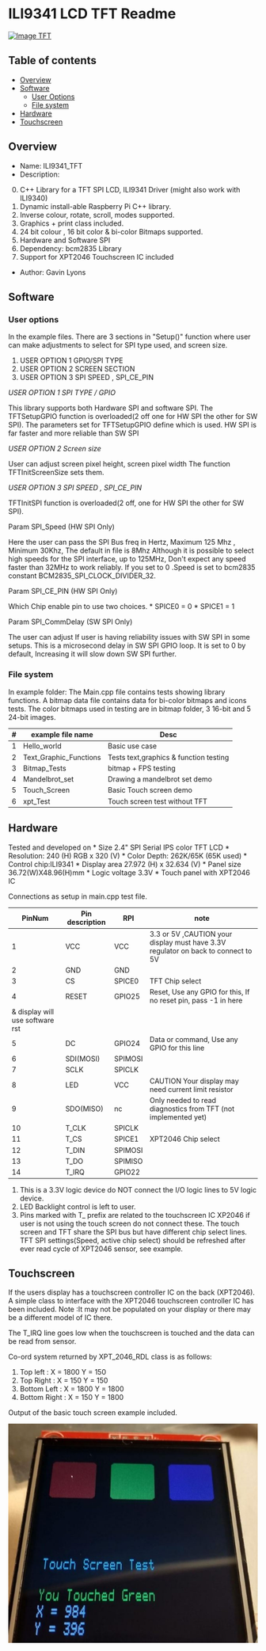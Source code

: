 # ILI9341 LCD TFT Readme

[![Image TFT](https://github.com/gavinlyonsrepo/Display_Lib_RPI/blob/main/extra/images/ili9341.jpg)](https://github.com/gavinlyonsrepo/Display_Lib_RPI/blob/main/extra/images/ili9341.jpg)

## Table of contents

  * [Overview](#overview)
  * [Software](#software)
      * [User Options](#user-options)
      * [File system](#file-system) 
  * [Hardware](#hardware)
  * [Touchscreen](#touchscreen)

## Overview

* Name: ILI9341_TFT
* Description:

0. C++ Library for a TFT SPI LCD, ILI9341 Driver (might also work with ILI9340)
1. Dynamic install-able Raspberry Pi C++ library.
2. Inverse colour, rotate, scroll, modes supported.
3. Graphics + print class included.
4. 24 bit colour , 16 bit color & bi-color Bitmaps supported.
5. Hardware and Software SPI
6. Dependency: bcm2835 Library
7. Support for XPT2046 Touchscreen IC included

* Author: Gavin Lyons

## Software

### User options

In the example files. There are 3 sections in "Setup()" function 
where user can make adjustments to select for SPI type used, and screen size.

1. USER OPTION 1 GPIO/SPI TYPE
2. USER OPTION 2 SCREEN SECTION 
3. USER OPTION 3 SPI SPEED , SPI_CE_PIN

*USER OPTION 1 SPI TYPE / GPIO*

This library supports both Hardware SPI and software SPI.
The TFTSetupGPIO function is overloaded(2 off one for HW SPI the other for SW SPI).
The parameters set for TFTSetupGPIO define which is used.
HW SPI is far faster and more reliable than SW SPI

*USER OPTION 2 Screen size*

User can adjust screen pixel height, screen pixel width 
The function TFTInitScreenSize sets them.

*USER OPTION 3  SPI SPEED , SPI_CE_PIN*

TFTInitSPI function is overloaded(2 off, one for HW SPI the other for SW SPI).

Param SPI_Speed (HW SPI Only)

Here the user can pass the SPI Bus freq in Hertz,
Maximum 125 Mhz , Minimum 30Khz, The default in file is 8Mhz 
Although it is possible to select high speeds for the SPI interface, up to 125MHz,
Don't expect any speed faster than 32MHz to work reliably.
If you set to 0 .Speed is set to bcm2835 constant BCM2835_SPI_CLOCK_DIVIDER_32.

Param SPI_CE_PIN (HW SPI Only)

Which Chip enable pin to use two choices.
	* SPICE0 = 0
	* SPICE1 = 1

Param SPI_CommDelay (SW SPI Only)

The user can adjust If user is having reliability issues with SW SPI in some setups.
This is a microsecond delay in SW SPI GPIO loop. It is set to 0 by default, Increasing it will slow 
down SW SPI further.

### File system

In example folder:
The Main.cpp file contains tests showing library functions.
A bitmap data file contains data for bi-color bitmaps and icons tests.
The color bitmaps used in testing are in bitmap folder, 3 16-bit and 5 24-bit images.

| # | example file name  | Desc|
| ------ | ------ |  ------ |
| 1 | Hello_world| Basic use case |
| 2 | Text_Graphic_Functions | Tests text,graphics & function testing  |
| 3 | Bitmap_Tests | bitmap + FPS testing |
| 4 | Mandelbrot_set | Drawing a mandelbrot set demo |
| 5 | Touch_Screen | Basic Touch screen  demo |
| 6 | xpt_Test | Touch screen test  without TFT |

## Hardware

Tested and developed on
    * Size 2.4" SPI Serial  IPS color TFT LCD
    * Resolution: 240 (H) RGB x 320 (V)
    * Color Depth: 262K/65K (65K used)
    * Control chip:ILI9341
    * Display area 27.972 (H) x 32.634 (V)
    * Panel size 36.72(W)X48.96(H)mm
    * Logic voltage 3.3V
    * Touch panel with XPT2046 IC


Connections as setup in main.cpp test file.

| PinNum | Pin description | RPI | note |
| --- | --- | --- | --- |
| 1 | VCC | VCC | 3.3 or 5V ,CAUTION your display must have 3.3V regulator on back to connect to 5V |
| 2 | GND | GND | |
| 3 | CS | SPICE0 |TFT Chip select |
| 4 | RESET | GPIO25 |Reset, Use any GPIO for this, If no reset pin, pass -1 in here
& display will use software rst| 
| 5 | DC | GPIO24 | Data or command, Use any GPIO for this line |
| 6 | SDI(MOSI) | SPIMOSI | |
| 7 | SCLK | SPICLK | | 
| 8 | LED | VCC |CAUTION Your display may need current limit resistor|
| 9 | SDO(MISO) | nc |Only needed to read diagnostics from TFT (not implemented yet) |
| 10| T_CLK | SPICLK | |
| 11| T_CS | SPICE1 |XPT2046 Chip select |
| 12| T_DIN | SPIMOSI | |
| 13 | T_DO | SPIMISO | |
| 14 | T_IRQ | GPIO22 | |


1. This is a 3.3V logic device do NOT connect the I/O logic lines to 5V logic device.
2. LED Backlight control is left to user.
3. Pins marked with T_ prefix are related to the touchscreen IC XP2046 if user is not using the touch
screen do not connect these. The touch screen and TFT share the SPI bus but have different chip select lines.
TFT SPI settings(Speed, active chip select) should be refreshed after ever read cycle of XPT2046 sensor, see example.


## Touchscreen

If the users display has a touchscreen controller IC on the back (XPT2046).
A simple class to interface with the XPT2046 touchscreen controller IC has been included.
Note :It may not be populated on your 
display or there may be a different model of IC there.

The T_IRQ line goes low when the touchscreen is touched and the data can be read from sensor.

Co-ord system returned by XPT_2046_RDL class is as follows:

1. Top left :    X = 1800 Y = 150
2. Top Right :   X = 150  Y = 150
3. Bottom Left : X = 1800 Y = 1800
3. Bottom Right : X = 150 Y = 1800

Output of the basic touch screen example included. 

[![output pic](https://github.com/gavinlyonsrepo/Display_Lib_RPI/blob/main/extra/images/ili9341output.jpg)](https://github.com/gavinlyonsrepo/Display_Lib_RPI/blob/main/extra/images/ili9341output.jpg)
